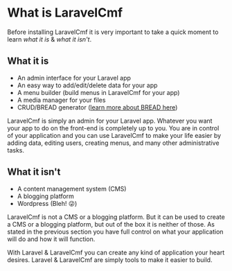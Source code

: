 # What is LaravelCmf

Before installing LaravelCmf it is very important to take a quick moment to learn _what it is_ & _what it isn't_.

## What it is

* An admin interface for your Laravel app
* An easy way to add/edit/delete data for your app
* A menu builder \(build menus in LaravelCmf for your app\)
* A media manager for your files
* CRUD/BREAD generator \([learn more about BREAD here](../core-concepts/bread-builder.md)\)

LaravelCmf is simply an admin for your Laravel app. Whatever you want your app to do on the front-end is completely up to you. You are in control of your application and you can use LaravelCmf to make your life easier by adding data, editing users, creating menus, and many other administrative tasks.

## What it isn't

* A content management system \(CMS\)
* A blogging platform
* Wordpress \(Bleh! 😜\)

LaravelCmf is not a CMS or a blogging platform. But it can be used to create a CMS or a blogging platform, but out of the box it is neither of those. As stated in the previous section you have full control on what your application will do and how it will function.

With Laravel & LaravelCmf you can create any kind of application your heart desires. Laravel & LaravelCmf are simply tools to make it easier to build.

